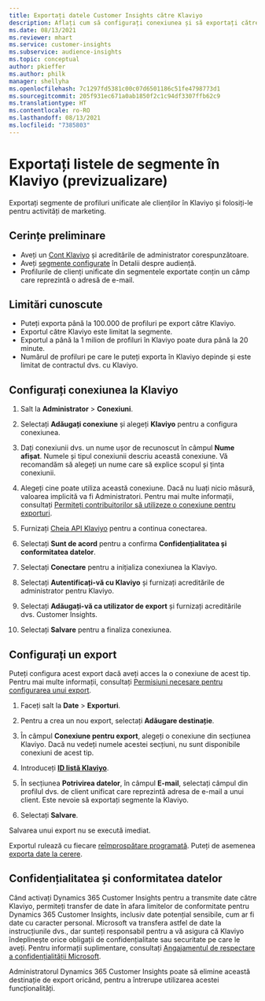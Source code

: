 ```yaml
---
title: Exportați datele Customer Insights către Klaviyo
description: Aflați cum să configurați conexiunea și să exportați către Klaviyo.
ms.date: 08/13/2021
ms.reviewer: mhart
ms.service: customer-insights
ms.subservice: audience-insights
ms.topic: conceptual
author: pkieffer
ms.author: philk
manager: shellyha
ms.openlocfilehash: 7c1297fd5381c00c07d6501186c51fe4798773d1
ms.sourcegitcommit: 205f931ec671a0ab1850f2c1c94df3307ffb62c9
ms.translationtype: HT
ms.contentlocale: ro-RO
ms.lasthandoff: 08/13/2021
ms.locfileid: "7385803"
---
```

# <a name="export-segment-lists-to-klaviyo-preview"></a>Exportați listele de segmente în Klaviyo (previzualizare)

Exportați segmente de profiluri unificate ale clienților în Klaviyo și folosiți-le pentru activități de marketing.

## <a name="prerequisites"></a>Cerințe preliminare

-   Aveți un [Cont Klaviyo](https://www.klaviyo.com/) și acreditările de administrator corespunzătoare.
-   Aveți [segmente configurate](segments.md) în Detalii despre audiență.
-   Profilurile de clienți unificate din segmentele exportate conțin un câmp care reprezintă o adresă de e-mail.

## <a name="known-limitations"></a>Limitări cunoscute

- Puteți exporta până la 100.000 de profiluri pe export către Klaviyo.
- Exportul către Klaviyo este limitat la segmente.
- Exportul a până la 1 milion de profiluri în Klaviyo poate dura până la 20 minute. 
- Numărul de profiluri pe care le puteți exporta în Klaviyo depinde și este limitat de contractul dvs. cu Klaviyo.

## <a name="set-up-connection-to-klaviyo"></a>Configurați conexiunea la Klaviyo

1. Salt la **Administrator** > **Conexiuni**.

1. Selectați **Adăugați conexiune** și alegeți **Klaviyo** pentru a configura conexiunea.

1. Dați conexiunii dvs. un nume ușor de recunoscut în câmpul **Nume afișat**. Numele și tipul conexiunii descriu această conexiune. Vă recomandăm să alegeți un nume care să explice scopul și ținta conexiunii.

1. Alegeți cine poate utiliza această conexiune. Dacă nu luați nicio măsură, valoarea implicită va fi Administratori. Pentru mai multe informații, consultați [Permiteți contribuitorilor să utilizeze o conexiune pentru exporturi](connections.md#allow-contributors-to-use-a-connection-for-exports).

1. Furnizați [Cheia API Klaviyo](https://help.klaviyo.com/hc/articles/115005062267-How-to-Manage-Your-Account-s-API-Keys) pentru a continua conectarea. 

1. Selectați **Sunt de acord** pentru a confirma **Confidențialitatea și conformitatea datelor**.

1. Selectați **Conectare** pentru a inițializa conexiunea la Klaviyo.

1. Selectați **Autentificați-vă cu Klaviyo** și furnizați acreditările de administrator pentru Klaviyo.

1. Selectați **Adăugați-vă ca utilizator de export** și furnizați acreditările dvs. Customer Insights.

1. Selectați **Salvare** pentru a finaliza conexiunea.

## <a name="configure-an-export"></a>Configurați un export

Puteți configura acest export dacă aveți acces la o conexiune de acest tip. Pentru mai multe informații, consultați [Permisiuni necesare pentru configurarea unui export](export-destinations.md#set-up-a-new-export).

1. Faceți salt la **Date** > **Exporturi**.

1. Pentru a crea un nou export, selectați **Adăugare destinație**.

1. În câmpul **Conexiune pentru export**, alegeți o conexiune din secțiunea Klaviyo. Dacă nu vedeți numele acestei secțiuni, nu sunt disponibile conexiuni de acest tip.

1. Introduceți [**ID listă Klaviyo**](https://help.klaviyo.com/hc/articles/115005078647-How-to-Find-a-List-ID).     

3. În secțiunea **Potrivirea datelor**, în câmpul **E-mail**, selectați câmpul din profilul dvs. de client unificat care reprezintă adresa de e-mail a unui client. Este nevoie să exportați segmente la Klaviyo.

1. Selectați **Salvare**.

Salvarea unui export nu se execută imediat.

Exportul rulează cu fiecare [reîmprospătare programată](system.md#schedule-tab). Puteți de asemenea [exporta date la cerere](export-destinations.md#run-exports-on-demand). 


## <a name="data-privacy-and-compliance"></a>Confidențialitatea și conformitatea datelor

Când activați Dynamics 365 Customer Insights pentru a transmite date către Klaviyo, permiteți transfer de date în afara limitelor de conformitate pentru Dynamics 365 Customer Insights, inclusiv date potențial sensibile, cum ar fi date cu caracter personal. Microsoft va transfera astfel de date la instrucțiunile dvs., dar sunteți responsabil pentru a vă asigura că Klaviyo îndeplinește orice obligații de confidențialitate sau securitate pe care le aveți. Pentru informații suplimentare, consultați [Angajamentul de respectare a confidențialității Microsoft](https://go.microsoft.com/fwlink/?linkid=396732).

Administratorul Dynamics 365 Customer Insights poate să elimine această destinație de export oricând, pentru a întrerupe utilizarea acestei funcționalități.
